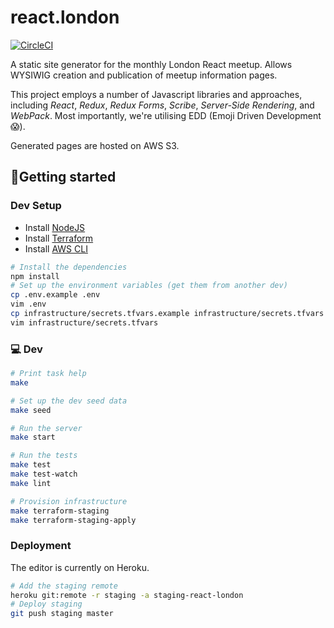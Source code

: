 react.london
============

[![CircleCI](https://circleci.com/gh/redbadger/react.london.svg?style=svg)](https://circleci.com/gh/redbadger/react.london)

A static site generator for the monthly London React meetup. Allows WYSIWIG
creation and publication of meetup information pages.

This project employs a number of Javascript libraries and approaches,
including _React_, _Redux_, _Redux Forms_, _Scribe_, _Server-Side
Rendering_, and _WebPack_. Most importantly, we're utilising EDD (Emoji Driven
Development 😱).

Generated pages are hosted on AWS S3.

## 🏃Getting started

### Dev Setup

* Install [NodeJS](https://nodejs.org/en/)
* Install [Terraform](https://www.terraform.io/)
* Install [AWS CLI](http://docs.aws.amazon.com/cli/latest/userguide/installing.html)

```sh
# Install the dependencies
npm install
# Set up the environment variables (get them from another dev)
cp .env.example .env
vim .env
cp infrastructure/secrets.tfvars.example infrastructure/secrets.tfvars
vim infrastructure/secrets.tfvars
```

### 💻 Dev

```sh
# Print task help
make

# Set up the dev seed data
make seed

# Run the server
make start

# Run the tests
make test
make test-watch
make lint

# Provision infrastructure
make terraform-staging
make terraform-staging-apply
```

### Deployment

The editor is currently on Heroku.

```sh
# Add the staging remote
heroku git:remote -r staging -a staging-react-london
# Deploy staging
git push staging master
```
